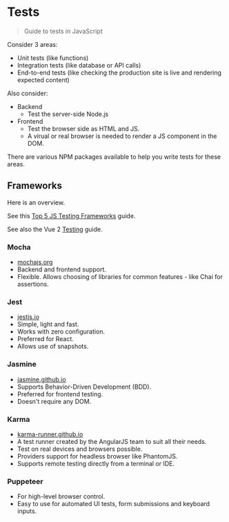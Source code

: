 # Tests
> Guide to tests in JavaScript

Consider 3 areas:

- Unit tests (like functions)
- Integration tests (like database or API calls)
- End-to-end tests (like checking the production site is live and rendering expected content)

Also consider:

- Backend
    - Test the server-side Node.js
- Frontend
    - Test the browser side as HTML and JS. 
    - A virual or real browser is needed to render a JS component in the DOM.

There are various NPM packages available to help you write tests for these areas. 


## Frameworks

Here is an overview.

See this [Top 5 JS Testing Frameworks](https://www.browserstack.com/guide/top-javascript-testing-frameworks) guide.

See also the Vue 2 [Testing](https://vuejs.org/v2/guide/testing.html) guide.

### Mocha

- [mochajs.org](https://mochajs.org/)
- Backend and frontend support.
- Flexible. Allows choosing of libraries for common features - like Chai for assertions.

### Jest

- [jestjs.io](https://jestjs.io/)
- Simple, light and fast.
- Works with zero configuration.
- Preferred for React.
- Allows use of snapshots.

### Jasmine

- [jasmine.github.io](https://jasmine.github.io/)
- Supports Behavior-Driven Development (BDD).
- Preferred for frontend testing.
- Doesn't require any DOM.

### Karma

- [karma-runner.github.io](https://karma-runner.github.io/latest/index.html)
- A test runner created by the AngularJS team to suit all their needs.
- Test on real devices and browsers possible.
- Providers support for headless browser like PhantomJS.
- Supports remote testing directly from a terminal or IDE.

### Puppeteer

- For high-level browser control.
- Easy to use for automated UI tests, form submissions and keyboard inputs.
